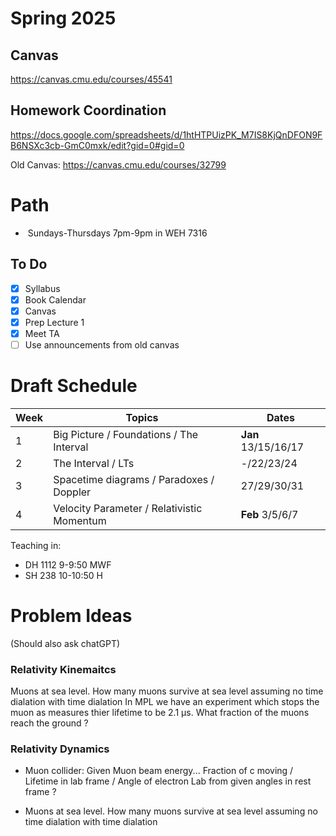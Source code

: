 # Spring 2025

## Canvas 
https://canvas.cmu.edu/courses/45541

## Homework Coordination
https://docs.google.com/spreadsheets/d/1htHTPUizPK_M7IS8KjQnDFON9FB6NSXc3cb-GmC0mxk/edit?gid=0#gid=0


Old Canvas: https://canvas.cmu.edu/courses/32799

# Path
-  Sundays-Thursdays 7pm-9pm in WEH 7316

## To Do
- [x] Syllabus 
- [x] Book Calendar 
- [x] Canvas
- [x] Prep Lecture 1
- [x] Meet TA
- [ ] Use announcements from old canvas

# Draft Schedule 


| Week | Topics                                     | Dates               |
| ---- | ------------------------------------------ | ------------------- |
| 1    | Big Picture / Foundations / The Interval   | **Jan** 13/15/16/17 |
| 2    | The Interval / LTs                         | -/22/23/24          |
| 3    | Spacetime diagrams / Paradoxes / Doppler   | 27/29/30/31         |
| 4    | Velocity Parameter / Relativistic Momentum | **Feb** 3/5/6/7     |



 Teaching in: 
- DH 1112 9-9:50 MWF
- SH 238 10-10:50 H

# Problem Ideas
(Should also ask chatGPT)

### Relativity Kinemaitcs
Muons at sea level.
   How many muons survive at sea level assuming no time dialation with time dialation
   In MPL we have an experiment which stops the muon as measures thier lifetime to be 2.1 µs. 
   What fraction of the muons reach the ground ? 

### Relativity Dynamics
- Muon collider:  Given Muon beam energy...  Fraction of c moving / Lifetime in lab frame / Angle of electron Lab from given angles in rest frame ? 

- Muons at sea level.
   How many muons survive at sea level assuming no time dialation with time dialation

